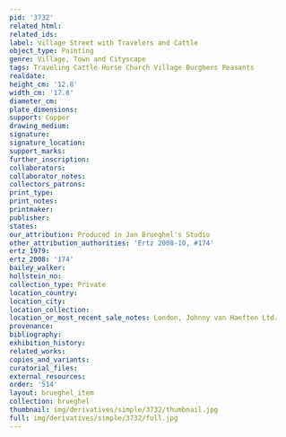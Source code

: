 ```yaml
---
pid: '3732'
related_html: 
related_ids: 
label: Village Street with Travelers and Cattle
object_type: Painting
genre: Village, Town and Cityscape
tags: Traveling Cattle Horse Church Village Burghers Peasants
realdate: 
height_cm: '12.8'
width_cm: '17.8'
diameter_cm: 
plate_dimensions: 
support: Copper
drawing_medium: 
signature: 
signature_location: 
support_marks: 
further_inscription: 
collaborators: 
collaborator_notes: 
collectors_patrons: 
print_type: 
print_notes: 
printmaker: 
publisher: 
states: 
our_attribution: Produced in Jan Brueghel's Studio
other_attribution_authorities: 'Ertz 2008-10, #174'
ertz_1979: 
ertz_2008: '174'
bailey_walker: 
hollstein_no: 
collection_type: Private
location_country: 
location_city: 
location_collection: 
location_or_most_recent_sale_notes: London, Johnny van Haeften Ltd.
provenance: 
bibliography: 
exhibition_history: 
related_works: 
copies_and_variants: 
curatorial_files: 
external_resources: 
order: '514'
layout: brueghel_item
collection: brueghel
thumbnail: img/derivatives/simple/3732/thumbnail.jpg
full: img/derivatives/simple/3732/full.jpg
---
```

